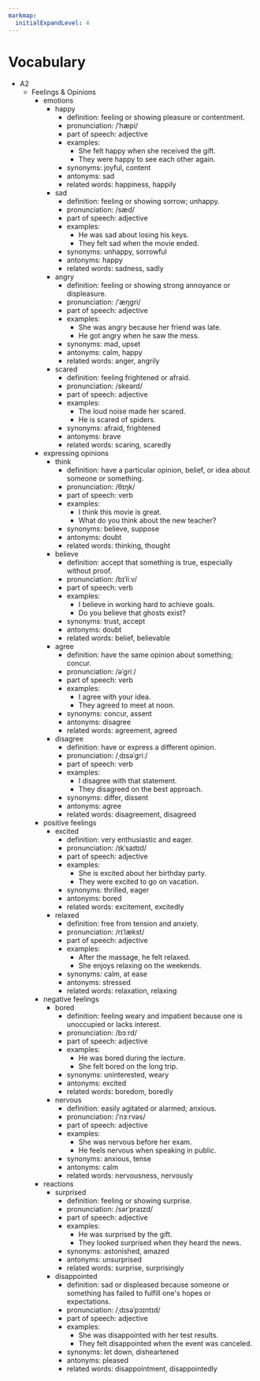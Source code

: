 ```yaml
---
markmap:
  initialExpandLevel: 4
---
```


# Vocabulary

- A2
  - Feelings & Opinions
    - emotions
      - happy
        - definition: feeling or showing pleasure or contentment.
        - pronunciation: /ˈhæpi/
        - part of speech: adjective
        - examples:
          - She felt happy when she received the gift.
          - They were happy to see each other again.
        - synonyms: joyful, content
        - antonyms: sad
        - related words: happiness, happily
      - sad
        - definition: feeling or showing sorrow; unhappy.
        - pronunciation: /sæd/
        - part of speech: adjective
        - examples:
          - He was sad about losing his keys.
          - They felt sad when the movie ended.
        - synonyms: unhappy, sorrowful
        - antonyms: happy
        - related words: sadness, sadly
      - angry
        - definition: feeling or showing strong annoyance or displeasure.
        - pronunciation: /ˈæŋɡri/
        - part of speech: adjective
        - examples:
          - She was angry because her friend was late.
          - He got angry when he saw the mess.
        - synonyms: mad, upset
        - antonyms: calm, happy
        - related words: anger, angrily
      - scared
        - definition: feeling frightened or afraid.
        - pronunciation: /skeərd/
        - part of speech: adjective
        - examples:
          - The loud noise made her scared.
          - He is scared of spiders.
        - synonyms: afraid, frightened
        - antonyms: brave
        - related words: scaring, scaredly
    - expressing opinions
      - think
        - definition: have a particular opinion, belief, or idea about someone or something.
        - pronunciation: /θɪŋk/
        - part of speech: verb
        - examples:
          - I think this movie is great.
          - What do you think about the new teacher?
        - synonyms: believe, suppose
        - antonyms: doubt
        - related words: thinking, thought
      - believe
        - definition: accept that something is true, especially without proof.
        - pronunciation: /bɪˈliːv/
        - part of speech: verb
        - examples:
          - I believe in working hard to achieve goals.
          - Do you believe that ghosts exist?
        - synonyms: trust, accept
        - antonyms: doubt
        - related words: belief, believable
      - agree
        - definition: have the same opinion about something; concur.
        - pronunciation: /əˈɡriː/
        - part of speech: verb
        - examples:
          - I agree with your idea.
          - They agreed to meet at noon.
        - synonyms: concur, assent
        - antonyms: disagree
        - related words: agreement, agreed
      - disagree
        - definition: have or express a different opinion.
        - pronunciation: /ˌdɪsəˈɡriː/
        - part of speech: verb
        - examples:
          - I disagree with that statement.
          - They disagreed on the best approach.
        - synonyms: differ, dissent
        - antonyms: agree
        - related words: disagreement, disagreed
    - positive feelings
      - excited
        - definition: very enthusiastic and eager.
        - pronunciation: /ɪkˈsaɪtɪd/
        - part of speech: adjective
        - examples:
          - She is excited about her birthday party.
          - They were excited to go on vacation.
        - synonyms: thrilled, eager
        - antonyms: bored
        - related words: excitement, excitedly
      - relaxed
        - definition: free from tension and anxiety.
        - pronunciation: /rɪˈlækst/
        - part of speech: adjective
        - examples:
          - After the massage, he felt relaxed.
          - She enjoys relaxing on the weekends.
        - synonyms: calm, at ease
        - antonyms: stressed
        - related words: relaxation, relaxing
    - negative feelings
      - bored
        - definition: feeling weary and impatient because one is unoccupied or lacks interest.
        - pronunciation: /bɔːrd/
        - part of speech: adjective
        - examples:
          - He was bored during the lecture.
          - She felt bored on the long trip.
        - synonyms: uninterested, weary
        - antonyms: excited
        - related words: boredom, boredly
      - nervous
        - definition: easily agitated or alarmed; anxious.
        - pronunciation: /ˈnɜːrvəs/
        - part of speech: adjective
        - examples:
          - She was nervous before her exam.
          - He feels nervous when speaking in public.
        - synonyms: anxious, tense
        - antonyms: calm
        - related words: nervousness, nervously
    - reactions
      - surprised
        - definition: feeling or showing surprise.
        - pronunciation: /sərˈpraɪzd/
        - part of speech: adjective
        - examples:
          - He was surprised by the gift.
          - They looked surprised when they heard the news.
        - synonyms: astonished, amazed
        - antonyms: unsurprised
        - related words: surprise, surprisingly
      - disappointed
        - definition: sad or displeased because someone or something has failed to fulfill one's hopes or expectations.
        - pronunciation: /ˌdɪsəˈpɔɪntɪd/
        - part of speech: adjective
        - examples:
          - She was disappointed with her test results.
          - They felt disappointed when the event was canceled.
        - synonyms: let down, disheartened
        - antonyms: pleased
        - related words: disappointment, disappointedly
